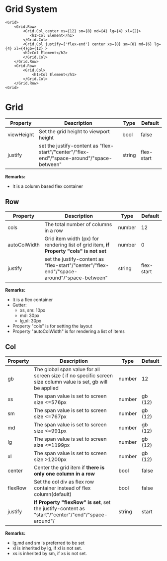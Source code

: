 # Grid System
	<Grid>
	    <Grid.Row>
		    <Grid.Col center xs={12} sm={8} md={4} lg={4} xl={2}>
		       <h1>Col Element</h1>
	        </Grid.Col>
	        <Grid.Col justify={'flex-end'} center xs={8} sm={8} md={6} lg={4} xl={4}gb={12} >
	        <h2>Col Element</h2>
	        </Grid.Col>
		</Grid.Row>
		<Grid.Row>
			<Grid.Col>
				<h1>Col Element</h1>
			</Grid.Col>
		</Grid.Row>
	<Grid>

# Grid
| Property | Description |Type | Default|
|--|--|--|--|
|viewHeight|Set the grid height to viewport height|bool|false
|justify|set the justify-content as "flex-start"/"center"/"flex-end"/"space-around"/"space-between"|string|flex-start

**Remarks:**
 - It is a column based flex container

## Row
| Property | Description |Type | Default|
|--|--|--|--|
|cols|The total number of columns in a row |number|12
|autoColWidth|Grid item width (px) for rendering list of grid item, **if Property "cols" is not set**|number|0
|justify|set the justify-content as "flex-start"/"center"/"flex-end"/"space-around"/"space-between"|string|flex-start

**Remarks:**
 - It is a flex container
 - Gutter: 
	 - xs, sm: 10px
	 - md: 30px
	 - lg,xl: 30px
 - Property "cols" is for setting the layout
 - Property "autoColWidth" is for rendering a list of items
## Col
| Property | Description |Type | Default|
|--|--|--|--|
|gb|The global span value for all screen size ( if no specific screen size column value is set, gb will be applied|number|12
|xs|The span value is set to screen size <=576px |number|gb (12)
|sm|The span value is set to screen size <=767px |number|gb (12)
|md|The span value is set to screen size <=991px |number|gb (12)
|lg|The span value is set to screen size <=1199px |number|gb (12)
|xl|The span value is set to screen size >1200px |number|gb (12)
|center|Center the grid item if **there is only one column in a row** |bool|false
|flexRow|Set the col div as flex row container instead of flex column(default) |bool|false
|justify|**If Property "flexRow" is set**, set the justify-content as "start"/"center"/"end"/"space-around"/|string|start

**Remarks:**
 - lg,md and sm is preferred to be set 
 - xl is inherited by lg, if xl is not set.
 - xs is inherited by sm, if xs is not set.
